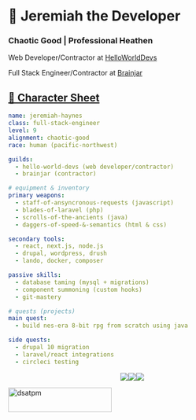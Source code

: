 <h1>🧙 Jeremiah the Developer</h1>
<h3>Chaotic Good | Professional Heathen</h3>

<p>Web Developer/Contractor at <a href="https://helloworlddevs.com">HelloWorldDevs</a></br>
<p>Full Stack Engineer/Contractor at <a href="https://brainjar.net">Brainjar</p>

## 🧾 Character Sheet

```yaml
name: jeremiah-haynes
class: full-stack-engineer
level: 9
alignment: chaotic-good
race: human (pacific-northwest)

guilds:
  - hello-world-devs (web developer/contractor)
  - brainjar (contractor)

# equipment & inventory
primary weapons:
  - staff-of-ansyncronous-requests (javascript)
  - blades-of-laravel (php)
  - scrolls-of-the-ancients (java)
  - daggers-of-speed-&-semantics (html & css)

secondary tools:
  - react, next.js, node.js
  - drupal, wordpress, drush
  - lando, docker, composer

passive skills:
  - database taming (mysql + migrations)
  - component summoning (custom hooks)
  - git-mastery

# quests (projects)
main quest:
  - build nes-era 8-bit rpg from scratch using java

side quests:
  - drupal 10 migration
  - laravel/react integrations
  - circleci testing
```

<p align="center"> <img src="https://github-readme-stats.vercel.app/api?username=dsatpm&show_icons=true&theme=tokyonight&count_private=true" /><img src="https://github-readme-stats.vercel.app/api/top-langs?username=dsatpm&show_icons=true&layout=compact&theme=tokyonight" /><img src="https://github-readme-streak-stats.herokuapp.com/?user=dsatpm&theme=tokyonight" /> </p>

<a href="https://www.buymeacoffee.com/dsatpm"> 
  <img align="left" src="https://cdn.buymeacoffee.com/buttons/v2/default-yellow.png" height="50" width="210" alt="dsatpm" />
</a>
